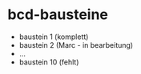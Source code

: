 # bcd-bausteine

* baustein 1 (komplett)
* baustein 2 (Marc - in bearbeitung)
* ...
* baustein 10 (fehlt)
